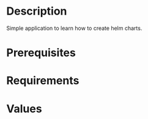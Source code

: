 # Description 
Simple application to learn how to create helm charts.

# Prerequisites 

# Requirements

# Values